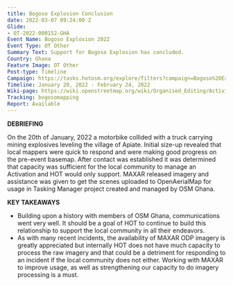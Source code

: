```yaml
---
title: Bogoso Explosion Conclusion
date: 2022-03-07 09:24:00 Z
Glide:
- OT-2022-000152-GHA
Event Name: Bogoso Explosion 2022
Event Type: OT Other
Summary Text: Support for Bogoso Explosion has concluded.
Country: Ghana
Feature Image: OT Other
Post-type: Timeline
Campaign: https://tasks.hotosm.org/explore/filters?campaign=Bogoso%20Explosion%202022
Timeline: January 20, 2022 - February 24, 2022
Wiki-page: https://wiki.openstreetmap.org/wiki/Organised_Editing/Activities/Bogoso_Apiatse_Explosion_Crisis_Mapping
Tracking: bogosomapping
Report: Available
---
```


<strong>DEBRIEFING</strong><br>

On the 20th of January, 2022 a motorbike collided with a truck carrying mining explosives leveling the village of Apiate. Initial size-up revealed that local mappers were quick to respond and were making good progress on the pre-event basemap. After contact was established it was determined that capacity was sufficient for the local community to manage an Activation and HOT would only support. MAXAR released imagery and assistance was given to get the scenes uploaded to OpenAerialMap for usage in Tasking Manager project created and managed by OSM Ghana. 

<strong>KEY TAKEAWAYS</strong><br>

- Building upon a history with members of OSM Ghana, communications went very well. It should be a goal of HOT to continue to build this relationship to support the local community in all their endeavors.
- As with many recent incidents, the availability of MAXAR ODP imagery is greatly appreciated but internally HOT does not have much capacity to process the raw imagery and that could be a detriment for responding to an incident if the local community does not either. Working with MAXAR to improve usage, as well as strengthening our capacity to do imagery processing is a must.
